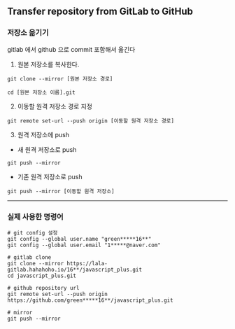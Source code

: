 ## Transfer repository from GitLab to GitHub

### 저장소 옮기기

gitlab 에서 github 으로 commit 포함해서 옮긴다

1. 원본 저장소를 복사한다.

```shell
git clone --mirror [원본 저장소 경로]

cd [원본 저장소 이름].git
```

2. 이동할 원격 저장소 경로 지정

```shell
git remote set-url --push origin [이동할 원격 저장소 경로]
```

3. 원격 저장소에 push

- 새 원격 저장소로 push

```shell
git push --mirror
```

- 기존 원격 저장소로 push

```shell
git push --mirror [이동할 원격 저장소]
```
---
### 실제 사용한 명령어

```shell
# git config 설정
git config --global user.name "green*****16**"
git config --global user.email "1*****@naver.com"

# gitlab clone
git clone --mirror https://lala-gitlab.hahahoho.io/16**/javascript_plus.git
cd javascript_plus.git

# github repository url
git remote set-url --push origin https://github.com/green*****16**/javascript_plus.git

# mirror
git push --mirror
```
